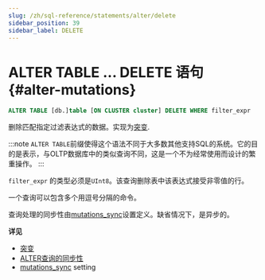 ```yaml
---
slug: /zh/sql-reference/statements/alter/delete
sidebar_position: 39
sidebar_label: DELETE
---
```


# ALTER TABLE ... DELETE 语句 {#alter-mutations}

``` sql
ALTER TABLE [db.]table [ON CLUSTER cluster] DELETE WHERE filter_expr
```

删除匹配指定过滤表达式的数据。实现为[突变](../../../sql-reference/statements/alter/index.md#mutations).

:::note
`ALTER TABLE`前缀使得这个语法不同于大多数其他支持SQL的系统。它的目的是表示，与OLTP数据库中的类似查询不同，这是一个不为经常使用而设计的繁重操作。
:::

`filter_expr` 的类型必须是`UInt8`。该查询删除表中该表达式接受非零值的行。

一个查询可以包含多个用逗号分隔的命令。

查询处理的同步性由[mutations_sync](../../../operations/settings/settings.md#mutations_sync)设置定义。缺省情况下，是异步的。

**详见**

-   [突变](../../../sql-reference/statements/alter/index.md#mutations)
-   [ALTER查询的同步性](../../../sql-reference/statements/alter/index.md#synchronicity-of-alter-queries)
-   [mutations_sync](../../../operations/settings/settings.md#mutations_sync) setting
